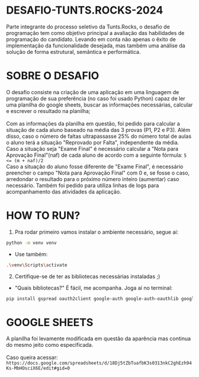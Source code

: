 # DESAFIO-TUNTS.ROCKS-2024
Parte integrante do processo seletivo da Tunts.Rocks, o desafio de programação tem como objetivo  principal a avaliação das habilidades de programação do candidato. Levando em conta não  apenas o êxito de implementação da funcionalidade desejada, mas também uma análise da  solução de forma estrutural, semântica e performática. 

# SOBRE O DESAFIO 

O desafio consiste na criação de uma aplicação em uma linguagem de programação de sua preferência (no caso foi usado Python) capaz de ler  uma planilha do google sheets, buscar as informações necessárias, calcular e escrever o  resultado na planilha;
<br/><br/>Com as informações da planilha em questão, foi pedido para calcular a situação de cada aluno baseado na média das 3 provas (P1, P2 e P3). Além disso, caso o número de faltas ultrapassasse 25% do número total de aulas o aluno terá a situação  "Reprovado por Falta", independente da média.  Caso a situação seja "Exame Final" é necessário calcular a "Nota para Aprovação Final"(naf) de  cada aluno de acordo com a seguinte fórmula:
```5 <= (m + naf)/2```
<br/> Caso a situação do aluno fosse diferente de "Exame Final", é necessário preencher o campo "Nota para  Aprovação Final" com 0 e, se fosse o caso, arredondar o resultado para o próximo número inteiro (aumentar) caso necessário. Também foi pedido para utiliza linhas de logs para acompanhamento das atividades da aplicação. 

# HOW TO RUN?

1. Pra rodar primeiro vamos instalar o ambiente necessário, segue aí:
```bash
python -m venv venv
```
- Use também:
```bash
.\venv\Scripts\activate
```
2. Certifique-se de ter as bibliotecas necessárias instaladas ;)
- "Quais bibliotecas?"
É fácil, me acompanha. Joga aí no terminal:
```bash
pip install gspread oauth2client google-auth google-auth-oauthlib google-auth-httplib2
```

# GOOGLE SHEETS

A planilha foi levamente modificada em questão da aparência mas continua do mesmo jeito como especificada.
<br/><br/> Caso queira acessar:
<br/>```https://docs.google.com/spreadsheets/d/18Dj5tZbTuafbK3s0313nkC2ghEzh94Ks-MbHOsciX6E/edit#gid=0```
